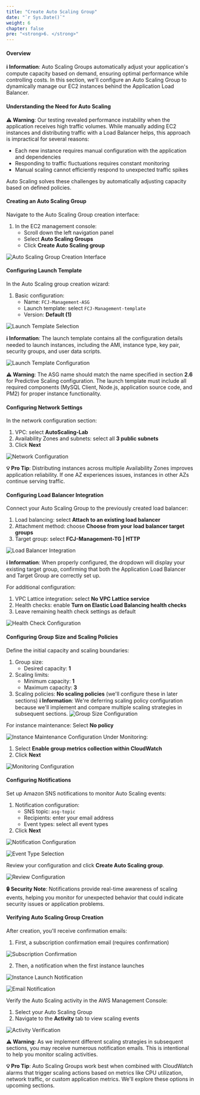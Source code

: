 ```yaml
---
title: "Create Auto Scaling Group"
date: "`r Sys.Date()`"
weight: 6
chapter: false
pre: "<strong>6. </strong>"
---
```


#### Overview

**ℹ️ Information**: Auto Scaling Groups automatically adjust your application's compute capacity based on demand, ensuring optimal performance while controlling costs. In this section, we'll configure an Auto Scaling Group to dynamically manage our EC2 instances behind the Application Load Balancer.

#### Understanding the Need for Auto Scaling

**⚠️ Warning**: Our testing revealed performance instability when the application receives high traffic volumes. While manually adding EC2 instances and distributing traffic with a Load Balancer helps, this approach is impractical for several reasons:

- Each new instance requires manual configuration with the application and dependencies
- Responding to traffic fluctuations requires constant monitoring
- Manual scaling cannot efficiently respond to unexpected traffic spikes

Auto Scaling solves these challenges by automatically adjusting capacity based on defined policies.

#### Creating an Auto Scaling Group

Navigate to the Auto Scaling Group creation interface:

1. In the EC2 management console:
   - Scroll down the left navigation panel
   - Select **Auto Scaling Groups**
   - Click **Create Auto Scaling group**

![Auto Scaling Group Creation Interface](/images/6-create-auto-scaling-group/6.1.png?featherlight=false&width=90pc)

#### Configuring Launch Template

In the Auto Scaling group creation wizard:

1. Basic configuration:
   - Name: `FCJ-Management-ASG`
   - Launch template: select `FCJ-Management-template`
   - Version: **Default (1)**

![Launch Template Selection](/images/6-create-auto-scaling-group/6.2.png?featherlight=false&width=90pc)

**ℹ️ Information**: The launch template contains all the configuration details needed to launch instances, including the AMI, instance type, key pair, security groups, and user data scripts.

![Launch Template Configuration](/images/6-create-auto-scaling-group/6.3.png?featherlight=false&width=90pc)

**⚠️ Warning**: The ASG name should match the name specified in section **2.6** for Predictive Scaling configuration. The launch template must include all required components (MySQL Client, Node.js, application source code, and PM2) for proper instance functionality.

#### Configuring Network Settings

In the network configuration section:

1. VPC: select **AutoScaling-Lab**
2. Availability Zones and subnets: select all **3 public subnets**
3. Click **Next**

![Network Configuration](/images/6-create-auto-scaling-group/6.4.png?featherlight=false&width=90pc)

**💡 Pro Tip**: Distributing instances across multiple Availability Zones improves application reliability. If one AZ experiences issues, instances in other AZs continue serving traffic.

#### Configuring Load Balancer Integration

Connect your Auto Scaling Group to the previously created load balancer:

1. Load balancing: select **Attach to an existing load balancer**
2. Attachment method: choose **Choose from your load balancer target groups**
3. Target group: select **FCJ-Management-TG | HTTP**

![Load Balancer Integration](/images/6-create-auto-scaling-group/6.5.png?featherlight=false&width=90pc)

**ℹ️ Information**: When properly configured, the dropdown will display your existing target group, confirming that both the Application Load Balancer and Target Group are correctly set up.

For additional configuration:

1. VPC Lattice integration: select **No VPC Lattice service**
2. Health checks: enable **Turn on Elastic Load Balancing health checks**
3. Leave remaining health check settings as default

![Health Check Configuration](/images/6-create-auto-scaling-group/6.6.png?featherlight=false&width=90pc)

#### Configuring Group Size and Scaling Policies

Define the initial capacity and scaling boundaries:

1. Group size:
   - Desired capacity: **1**
2. Scaling limits:
   - Minimum capacity: **1**
   - Maximum capacity: **3**
3. Scaling policies: **No scaling policies** (we'll configure these in later sections)
**ℹ️ Information**: We're deferring scaling policy configuration because we'll implement and compare multiple scaling strategies in subsequent sections.
![Group Size Configuration](/images/6-create-auto-scaling-group/6.7.png?featherlight=false&width=90pc)

For instance maintenance: Select **No policy**

![Instance Maintenance Configuration](/images/6-create-auto-scaling-group/6.10.png?featherlight=false&width=90pc)
Under Monitoring:
1. Select **Enable group metrics collection within CloudWatch**
2. Click **Next**

![Monitoring Configuration](/images/6-create-auto-scaling-group/6.8.png?featherlight=false&width=90pc)

#### Configuring Notifications

Set up Amazon SNS notifications to monitor Auto Scaling events:

1. Notification configuration:
   - SNS topic: `asg-topic`
   - Recipients: enter your email address
   - Event types: select all event types
2. Click **Next**

![Notification Configuration](/images/6-create-auto-scaling-group/6.11.png?featherlight=false&width=90pc)

![Event Type Selection](/images/6-create-auto-scaling-group/6.12.png?featherlight=false&width=90pc)

Review your configuration and click **Create Auto Scaling group**.

![Review Configuration](/images/6-create-auto-scaling-group/6.13.png?featherlight=false&width=90pc)

**🔒 Security Note**: Notifications provide real-time awareness of scaling events, helping you monitor for unexpected behavior that could indicate security issues or application problems.

#### Verifying Auto Scaling Group Creation

After creation, you'll receive confirmation emails:

1. First, a subscription confirmation email (requires confirmation)

![Subscription Confirmation](/images/6-create-auto-scaling-group/6.14.png?featherlight=false&width=90pc)

2. Then, a notification when the first instance launches

![Instance Launch Notification](/images/6-create-auto-scaling-group/6.15.png?featherlight=false&width=90pc)

![Email Notification](/images/6-create-auto-scaling-group/6.16.png?featherlight=false&width=90pc)

Verify the Auto Scaling activity in the AWS Management Console:

1. Select your Auto Scaling Group
2. Navigate to the **Activity** tab to view scaling events

![Activity Verification](/images/6-create-auto-scaling-group/6.17.png?featherlight=false&width=90pc)

**⚠️ Warning**: As we implement different scaling strategies in subsequent sections, you may receive numerous notification emails. This is intentional to help you monitor scaling activities.

**💡 Pro Tip**: Auto Scaling Groups work best when combined with CloudWatch alarms that trigger scaling actions based on metrics like CPU utilization, network traffic, or custom application metrics. We'll explore these options in upcoming sections.
